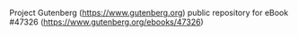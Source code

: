 Project Gutenberg (https://www.gutenberg.org) public repository for eBook #47326 (https://www.gutenberg.org/ebooks/47326)
